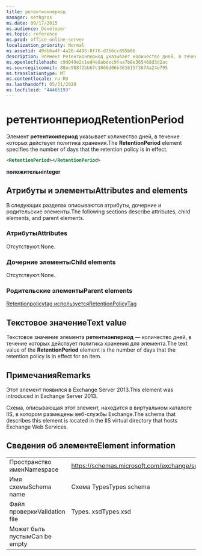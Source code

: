 ```yaml
---
title: ретентионпериод
manager: sethgros
ms.date: 09/17/2015
ms.audience: Developer
ms.topic: reference
ms.prod: office-online-server
localization_priority: Normal
ms.assetid: 49db6a4f-4a20-4495-8f76-d756cc895b66
description: Элемент Ретентионпериод указывает количество дней, в течение которых действует политика хранения.
ms.openlocfilehash: c9d049e2c1ed4e8abdec9faa7b8e365468d3d2ac
ms.sourcegitcommit: 88ec988f2bb67c1866d06b361615f3674a24e795
ms.translationtype: MT
ms.contentlocale: ru-RU
ms.lasthandoff: 05/31/2020
ms.locfileid: "44465193"
---
```

# <a name="retentionperiod"></a><span data-ttu-id="8e213-103">ретентионпериод</span><span class="sxs-lookup"><span data-stu-id="8e213-103">RetentionPeriod</span></span>

<span data-ttu-id="8e213-104">Элемент **ретентионпериод** указывает количество дней, в течение которых действует политика хранения.</span><span class="sxs-lookup"><span data-stu-id="8e213-104">The **RetentionPeriod** element specifies the number of days that the retention policy is in effect.</span></span> 
  
```XML
<RetentionPeriod></RetentionPeriod>
```

 <span data-ttu-id="8e213-105">**положительн**</span><span class="sxs-lookup"><span data-stu-id="8e213-105">**integer**</span></span>
## <a name="attributes-and-elements"></a><span data-ttu-id="8e213-106">Атрибуты и элементы</span><span class="sxs-lookup"><span data-stu-id="8e213-106">Attributes and elements</span></span>

<span data-ttu-id="8e213-107">В следующих разделах описываются атрибуты, дочерние и родительские элементы.</span><span class="sxs-lookup"><span data-stu-id="8e213-107">The following sections describe attributes, child elements, and parent elements.</span></span>
  
### <a name="attributes"></a><span data-ttu-id="8e213-108">Атрибуты</span><span class="sxs-lookup"><span data-stu-id="8e213-108">Attributes</span></span>

<span data-ttu-id="8e213-109">Отсутствуют.</span><span class="sxs-lookup"><span data-stu-id="8e213-109">None.</span></span>
  
### <a name="child-elements"></a><span data-ttu-id="8e213-110">Дочерние элементы</span><span class="sxs-lookup"><span data-stu-id="8e213-110">Child elements</span></span>

<span data-ttu-id="8e213-111">Отсутствуют.</span><span class="sxs-lookup"><span data-stu-id="8e213-111">None.</span></span>
  
### <a name="parent-elements"></a><span data-ttu-id="8e213-112">Родительские элементы</span><span class="sxs-lookup"><span data-stu-id="8e213-112">Parent elements</span></span>

[<span data-ttu-id="8e213-113">Retentionpolicytag используется</span><span class="sxs-lookup"><span data-stu-id="8e213-113">RetentionPolicyTag</span></span>](retentionpolicytag.md)
  
## <a name="text-value"></a><span data-ttu-id="8e213-114">Текстовое значение</span><span class="sxs-lookup"><span data-stu-id="8e213-114">Text value</span></span>

<span data-ttu-id="8e213-115">Текстовое значение элемента **ретентионпериод** — количество дней, в течение которых действует политика хранения для элемента.</span><span class="sxs-lookup"><span data-stu-id="8e213-115">The text value of the **RetentionPeriod** element is the number of days that the retention policy is in effect for an item.</span></span> 
  
## <a name="remarks"></a><span data-ttu-id="8e213-116">Примечания</span><span class="sxs-lookup"><span data-stu-id="8e213-116">Remarks</span></span>

<span data-ttu-id="8e213-117">Этот элемент появился в Exchange Server 2013.</span><span class="sxs-lookup"><span data-stu-id="8e213-117">This element was introduced in Exchange Server 2013.</span></span>
  
<span data-ttu-id="8e213-118">Схема, описывающая этот элемент, находится в виртуальном каталоге IIS, в котором размещены веб-службы Exchange.</span><span class="sxs-lookup"><span data-stu-id="8e213-118">The schema that describes this element is located in the IIS virtual directory that hosts Exchange Web Services.</span></span>
  
## <a name="element-information"></a><span data-ttu-id="8e213-119">Сведения об элементе</span><span class="sxs-lookup"><span data-stu-id="8e213-119">Element information</span></span>

|||
|:-----|:-----|
|<span data-ttu-id="8e213-120">Пространство имен</span><span class="sxs-lookup"><span data-stu-id="8e213-120">Namespace</span></span>  <br/> |https://schemas.microsoft.com/exchange/services/2006/types  <br/> |
|<span data-ttu-id="8e213-121">Имя схемы</span><span class="sxs-lookup"><span data-stu-id="8e213-121">Schema name</span></span>  <br/> |<span data-ttu-id="8e213-122">Схема Types</span><span class="sxs-lookup"><span data-stu-id="8e213-122">Types schema</span></span>  <br/> |
|<span data-ttu-id="8e213-123">Файл проверки</span><span class="sxs-lookup"><span data-stu-id="8e213-123">Validation file</span></span>  <br/> |<span data-ttu-id="8e213-124">Types. xsd</span><span class="sxs-lookup"><span data-stu-id="8e213-124">Types.xsd</span></span>  <br/> |
|<span data-ttu-id="8e213-125">Может быть пустым</span><span class="sxs-lookup"><span data-stu-id="8e213-125">Can be empty</span></span>  <br/> ||
   

